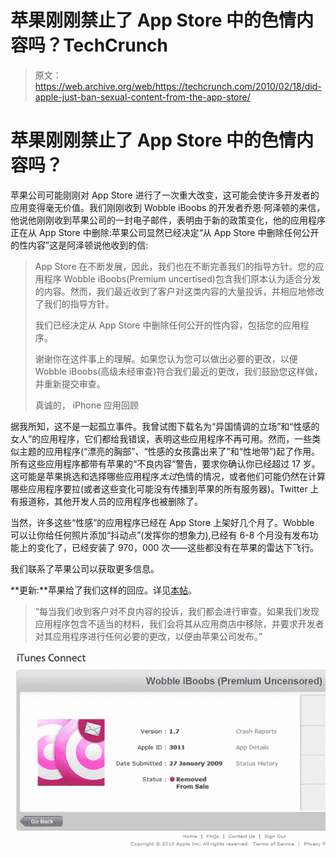 # 苹果刚刚禁止了 App Store 中的色情内容吗？TechCrunch

> 原文：<https://web.archive.org/web/https://techcrunch.com/2010/02/18/did-apple-just-ban-sexual-content-from-the-app-store/>

# 苹果刚刚禁止了 App Store 中的色情内容吗？

苹果公司可能刚刚对 App Store 进行了一次重大改变，这可能会使许多开发者的应用变得毫无价值。我们刚刚收到 Wobble iBoobs 的开发者乔恩·阿泽顿的来信，他说他刚刚收到苹果公司的一封电子邮件，表明由于新的政策变化，他的应用程序正在从 App Store 中删除:苹果公司显然已经决定“从 App Store 中删除任何公开的性内容”这是阿泽顿说他收到的信:

> App Store 在不断发展，因此，我们也在不断完善我们的指导方针。您的应用程序 Wobble iBoobs(Premium uncertised)包含我们原本认为适合分发的内容。然而，我们最近收到了客户对这类内容的大量投诉，并相应地修改了我们的指导方针。
> 
> 我们已经决定从 App Store 中删除任何公开的性内容，包括您的应用程序。
> 
> 谢谢你在这件事上的理解。如果您认为您可以做出必要的更改，以便 Wobble iBoobs(高级未经审查)符合我们最近的更改，我们鼓励您这样做，并重新提交审查。
> 
> 真诚的，
> iPhone 应用回顾

据我所知，这不是一起孤立事件。我曾试图下载名为“异国情调的立场”和“性感的女人”的应用程序，它们都给我错误，表明这些应用程序不再可用。然而，一些类似主题的应用程序(“漂亮的胸部”、“性感的女孩露出来了”和“性地带”)起了作用。所有这些应用程序都带有苹果的“不良内容”警告，要求你确认你已经超过 17 岁。这可能是苹果挑选和选择哪些应用程序*太过*色情的情况，或者他们可能仍然在计算哪些应用程序要拉(或者这些变化可能没有传播到苹果的所有服务器)。Twitter 上有报道称，其他开发人员的应用程序也被删除了。

当然，许多这些“性感”的应用程序已经在 App Store 上架好几个月了。Wobble 可以让你给任何照片添加“抖动点”(发挥你的想象力),已经有 6-8 个月没有发布功能上的变化了，已经安装了 970，000 次——这些都没有在苹果的雷达下飞行。

我们联系了苹果公司以获取更多信息。

**更新:**苹果给了我们这样的回应。详见[本帖](https://web.archive.org/web/20230201135825/https://techcrunch.com/2010/02/19/apple-ban-sex/)。

> “每当我们收到客户对不良内容的投诉，我们都会进行审查。如果我们发现应用程序包含不适当的材料，我们会将其从应用商店中移除，并要求开发者对其应用程序进行任何必要的更改，以便由苹果公司发布。”

![](img/aa936ecd85925a9805095ac32bf51e86.png)